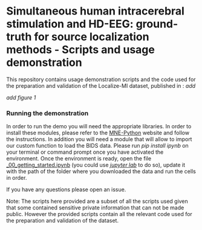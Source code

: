 # Simultaneous human intracerebral stimulation and HD-EEG: ground-truth for source localization methods - Scripts and usage demonstration

This repository contains usage demonstration scripts and the code used for the preparation and validation of the Localize-MI dataset, published in : _add_



_add figure 1_



### Running the demonstration

In order to run the demo you will need the appropriate libraries. In order to install these modules, please refer to the [MNE-Python](https://martinos.org/mne/stable/install_mne_python.html) website and follow the instructions. In addition you will need a module that will allow to import our custom function to load the BIDS data. Please run _pip install ipynb_ on your terminal or command prompt once you have activated the environment. Once the environment is ready, open the file [_00_getting_started.ipynb](https://github.com/iTCf/mikulan_et_al_2020/blob/master/_00_getting_started.ipynb) (you could use [_jupyter lab_](https://jupyterlab.readthedocs.io/en/stable/) to do so), update it with the path of the folder where you downloaded the data and run the cells in order.



If you have any questions please open an issue.



Note: The scripts here provided are a subset of all the scripts used given that some contained sensitive private information that can not be made public. However the provided scripts contain all the relevant code used for the preparation and validation of the dataset.
